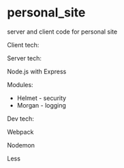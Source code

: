 # personal_site
server and client code for personal site

Client tech:


Server tech:

Node.js with Express

Modules:
* Helmet - security
* Morgan - logging

Dev tech:

Webpack

Nodemon

Less
